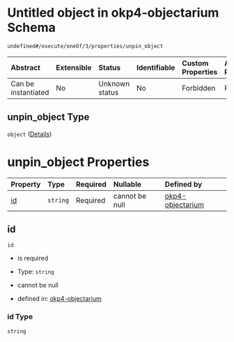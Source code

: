 # Untitled object in okp4-objectarium Schema

```txt
undefined#/execute/oneOf/3/properties/unpin_object
```

| Abstract            | Extensible | Status         | Identifiable | Custom Properties | Additional Properties | Access Restrictions | Defined In                                                                     |
| :------------------ | :--------- | :------------- | :----------- | :---------------- | :-------------------- | :------------------ | :----------------------------------------------------------------------------- |
| Can be instantiated | No         | Unknown status | No           | Forbidden         | Forbidden             | none                | [okp4-objectarium.json\*](schema/okp4-objectarium.json "open original schema") |

## unpin\_object Type

`object` ([Details](okp4-objectarium-executemsg-oneof-unpinobject-properties-unpin_object.md))

# unpin\_object Properties

| Property  | Type     | Required | Nullable       | Defined by                                                                                                                                                                    |
| :-------- | :------- | :------- | :------------- | :---------------------------------------------------------------------------------------------------------------------------------------------------------------------------- |
| [id](#id) | `string` | Required | cannot be null | [okp4-objectarium](okp4-objectarium-executemsg-oneof-unpinobject-properties-unpin_object-properties-id.md "undefined#/execute/oneOf/3/properties/unpin_object/properties/id") |

## id

`id`

* is required

* Type: `string`

* cannot be null

* defined in: [okp4-objectarium](okp4-objectarium-executemsg-oneof-unpinobject-properties-unpin_object-properties-id.md "undefined#/execute/oneOf/3/properties/unpin_object/properties/id")

### id Type

`string`
